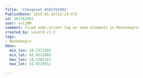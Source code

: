 ```yaml
---
Title: 'Changeset #161762982'
PublishDate: 2025-01-25T22:14:57Z
id: 161762982
user: soliMM
comment: Fixed addr:street tag on some elements in Montenegro
created_by: Level0 v1.3
tags:
- Montenegro
bbox:
  min_lon: 18.5371585
  min_lat: 42.4512085
  max_lon: 18.5381347
  max_lat: 42.4519551

---
```

